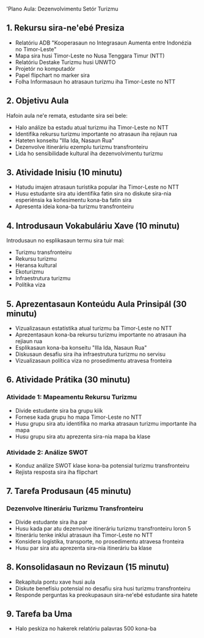 'Plano Aula: Dezenvolvimentu Setór Turizmu

## 1. Rekursu sira-ne'ebé Presiza

- Relatóriu ADB "Kooperasaun no Integrasaun Aumenta entre Indonézia no Timor-Leste"
- Mapa sira husi Timor-Leste no Nusa Tenggara Timur (NTT)
- Relatóriu Destake Turizmu husi UNWTO
- Projetór no komputadór
- Papel flipchart no marker sira
- Folha Informasaun ho atrasaun turizmu iha Timor-Leste no NTT

## 2. Objetivu Aula

Hafoin aula ne'e remata, estudante sira sei bele:
- Halo análize ba estadu atual turizmu iha Timor-Leste no NTT
- Identifika rekursu turizmu importante no atrasaun iha rejiaun rua
- Hateten konseitu "Illa Ida, Nasaun Rua"
- Dezenvolve itineráriu ezemplu turizmu transfronteiru
- Lida ho sensibilidade kultural iha dezenvolvimentu turizmu

## 3. Atividade Inisiu (10 minutu)

- Hatudu imajen atrasaun turístika popular iha Timor-Leste no NTT
- Husu estudante sira atu identifika fatin sira no diskute sira-nia esperiénsia ka koñesimentu kona-ba fatin sira
- Apresenta ideia kona-ba turizmu transfronteiru

## 4. Introdusaun Vokabuláriu Xave (10 minutu)

Introdusaun no esplikasaun termu sira tuir mai:
- Turizmu transfronteiru
- Rekursu turizmu
- Heransa kultural
- Ekoturizmu
- Infraestrutura turizmu
- Polítika viza

## 5. Aprezentasaun Konteúdu Aula Prinsipál (30 minutu)

- Vizualizasaun estatístika atual turizmu ba Timor-Leste no NTT
- Aprezentasaun kona-ba rekursu turizmu importante no atrasaun iha rejiaun rua
- Esplikasaun kona-ba konseitu "Illa Ida, Nasaun Rua"
- Diskusaun desafiu sira iha infraestrutura turizmu no servisu
- Vizualizasaun política viza no prosedimentu atravesa fronteira

## 6. Atividade Prátika (30 minutu)

### Atividade 1: Mapeamentu Rekursu Turizmu
- Divide estudante sira ba grupu kiik
- Fornese kada grupu ho mapa Timor-Leste no NTT
- Husu grupu sira atu identifika no marka atrasaun turizmu importante iha mapa
- Husu grupu sira atu aprezenta sira-nia mapa ba klase

### Atividade 2: Análize SWOT
- Konduz análize SWOT klase kona-ba potensial turizmu transfronteiru
- Rejista resposta sira iha flipchart

## 7. Tarefa Produsaun (45 minutu)

### Dezenvolve Itineráriu Turizmu Transfronteiru
- Divide estudante sira iha par
- Husu kada par atu dezenvolve itineráriu turizmu transfronteiru loron 5
- Itineráriu tenke inklui atrasaun iha Timor-Leste no NTT
- Konsidera logístika, transporte, no prosedimentu atravesa fronteira
- Husu par sira atu aprezenta sira-nia itineráriu ba klase

## 8. Konsolidasaun no Revizaun (15 minutu)

- Rekapitula pontu xave husi aula
- Diskute benefísiu potensial no desafiu sira husi turizmu transfronteiru
- Responde perguntas ka preokupasaun sira-ne'ebé estudante sira hatete

## 9. Tarefa ba Uma

- Halo peskiza no hakerek relatóriu palavras 500 kona-ba